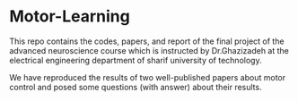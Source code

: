 # Motor-Learning
This repo contains the codes, papers, and report of the final project of the advanced neuroscience course which is instructed by Dr.Ghazizadeh at the electrical engineering department of sharif university of technology.

We have reproduced the results of two well-published papers about motor control and posed some questions (with answer) about their results.

